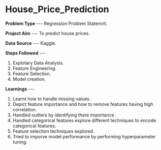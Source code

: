 # House_Price_Prediction

**Problem Type** --- Regression Problem Statemnt.

**Project Aim** --- To predict house prices.

**Data Source** --- Kaggle.

**Steps Followed** --- 
1. Explotary Data Analysis.
2. Feature Engineering.
3. Feature Selection.
4. Model creation. 

**Learnings** --- 
1. Learnt how to handle missing values .
2. Depict feature importance and how to remove features having high correlation.
3. Handled outliers by identifying  there importance .
4. Handled categorical features explore different techniques to encode categorical features.
5. Feature selection techniques explored.
6. Tried to imporve model performance by performing hyperparameter tuning.




